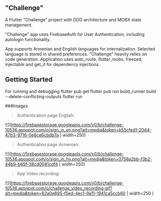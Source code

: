 ## "Challenge"

A Flutter "Challenge" project with DDD architecture and MOBX state management. 

"Challenge" app uses FirebaseAuth for User Authentication, including autologin functionality.

App supports Armenian and English languages for internalization.
Selected language is stored in shared preferences. 
"Challenge" heavily relies on code generation. Application uses auto_route, flutter_mobx, freezed, injectable and get_it for dependency injections.



## Getting Started

For running and debugging
    flutter pub get
    flutter pub run build_runner build --delete-conflicting-outputs
    flutter run

###Images

> Authentication page English:

![](https://firebasestorage.googleapis.com/v0/b/challenge-10536.appspot.com/o/sign_in_en.png?alt=media&token=b55cfed1-2044-47b3-9716-0e6ce6cbdb7a | width=250)

> Authentication page Armenian:

![](https://firebasestorage.googleapis.com/v0/b/challenge-10536.appspot.com/o/sign_in_hy.png?alt=media&token=0758a2bb-f3b2-44b9-b65f-38cd0081cdf4 | width=250)

> App Video recording:

![](https://firebasestorage.googleapis.com/v0/b/challenge-10536.appspot.com/o/challenge_video_recording.gif?alt=media&token=62a0e895-f5ed-4ec1-9a11-1941ca5ccb60 | width=250 )
